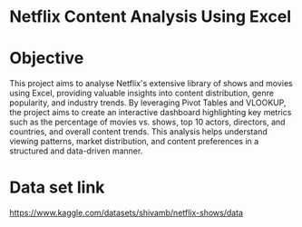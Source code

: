 # Netflix Content Analysis Using Excel
# Objective
This project aims to analyse Netflix's extensive library of shows and movies using Excel, providing valuable insights into content distribution, genre popularity, and industry trends. By leveraging Pivot Tables and VLOOKUP, the project aims to create an interactive dashboard highlighting key metrics such as the percentage of movies vs. shows, top 10 actors, directors, and countries, and overall content trends. This analysis helps understand viewing patterns, market distribution, and content preferences in a structured and data-driven manner.
# Data set link 
https://www.kaggle.com/datasets/shivamb/netflix-shows/data
